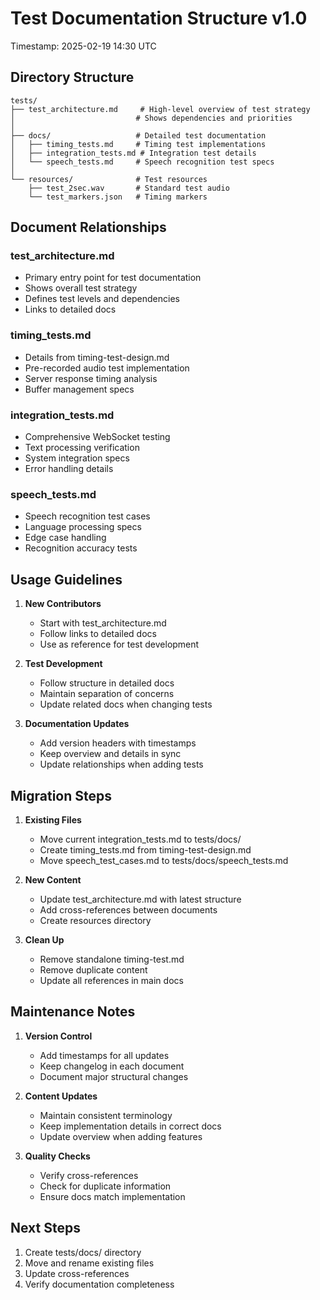 # Test Documentation Structure v1.0
Timestamp: 2025-02-19 14:30 UTC

## Directory Structure
```
tests/
├── test_architecture.md     # High-level overview of test strategy
│                           # Shows dependencies and priorities
│
├── docs/                   # Detailed test documentation
│   ├── timing_tests.md     # Timing test implementations
│   ├── integration_tests.md # Integration test details
│   └── speech_tests.md     # Speech recognition test specs
│
└── resources/              # Test resources
    ├── test_2sec.wav       # Standard test audio
    └── test_markers.json   # Timing markers
```

## Document Relationships

### test_architecture.md
- Primary entry point for test documentation
- Shows overall test strategy
- Defines test levels and dependencies
- Links to detailed docs

### timing_tests.md
- Details from timing-test-design.md
- Pre-recorded audio test implementation
- Server response timing analysis
- Buffer management specs

### integration_tests.md
- Comprehensive WebSocket testing
- Text processing verification
- System integration specs
- Error handling details

### speech_tests.md
- Speech recognition test cases
- Language processing specs
- Edge case handling
- Recognition accuracy tests

## Usage Guidelines

1. **New Contributors**
   - Start with test_architecture.md
   - Follow links to detailed docs
   - Use as reference for test development

2. **Test Development**
   - Follow structure in detailed docs
   - Maintain separation of concerns
   - Update related docs when changing tests

3. **Documentation Updates**
   - Add version headers with timestamps
   - Keep overview and details in sync
   - Update relationships when adding tests

## Migration Steps

1. **Existing Files**
   - Move current integration_tests.md to tests/docs/
   - Create timing_tests.md from timing-test-design.md
   - Move speech_test_cases.md to tests/docs/speech_tests.md

2. **New Content**
   - Update test_architecture.md with latest structure
   - Add cross-references between documents
   - Create resources directory

3. **Clean Up**
   - Remove standalone timing-test.md
   - Remove duplicate content
   - Update all references in main docs

## Maintenance Notes

1. **Version Control**
   - Add timestamps for all updates
   - Keep changelog in each document
   - Document major structural changes

2. **Content Updates**
   - Maintain consistent terminology
   - Keep implementation details in correct docs
   - Update overview when adding features

3. **Quality Checks**
   - Verify cross-references
   - Check for duplicate information
   - Ensure docs match implementation

## Next Steps

1. Create tests/docs/ directory
2. Move and rename existing files
3. Update cross-references
4. Verify documentation completeness
